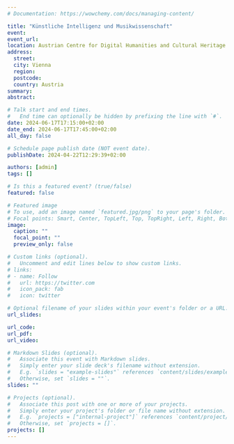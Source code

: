 ```yaml
---
# Documentation: https://wowchemy.com/docs/managing-content/

title: "Künstliche Intelligenz und Musikwissenschaft"
event: 
event_url:
location: Austrian Centre for Digital Humanities and Cultural Heritage (ACDH-CH) 
address:
  street:
  city: Vienna
  region:
  postcode:
  country: Austria
summary:
abstract: 

# Talk start and end times.
#   End time can optionally be hidden by prefixing the line with `#`.
date: 2024-06-17T17:15:00+02:00
date_end: 2024-06-17T17:45:00+02:00
all_day: false

# Schedule page publish date (NOT event date).
publishDate: 2024-04-22T12:29:39+02:00

authors: [admin]
tags: []

# Is this a featured event? (true/false)
featured: false

# Featured image
# To use, add an image named `featured.jpg/png` to your page's folder. 
# Focal points: Smart, Center, TopLeft, Top, TopRight, Left, Right, BottomLeft, Bottom, BottomRight.
image:
  caption: ""
  focal_point: ""
  preview_only: false

# Custom links (optional).
#   Uncomment and edit lines below to show custom links.
# links:
# - name: Follow
#   url: https://twitter.com
#   icon_pack: fab
#   icon: twitter

# Optional filename of your slides within your event's folder or a URL.
url_slides:

url_code:
url_pdf:
url_video:

# Markdown Slides (optional).
#   Associate this event with Markdown slides.
#   Simply enter your slide deck's filename without extension.
#   E.g. `slides = "example-slides"` references `content/slides/example-slides.md`.
#   Otherwise, set `slides = ""`.
slides: ""

# Projects (optional).
#   Associate this post with one or more of your projects.
#   Simply enter your project's folder or file name without extension.
#   E.g. `projects = ["internal-project"]` references `content/project/deep-learning/index.md`.
#   Otherwise, set `projects = []`.
projects: []
---
```

